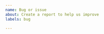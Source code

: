 ```yaml
---
name: Bug or issue
about: Create a report to help us improve
labels: bug

---
```


<!-- Thanks for reporting a bug! ✨ Please don't ignore this template -->

<!-- 1. Explain here what's wrong -->

<!-- 2. Specify which rule is buggy in the title -->

<!-- 3. Add some examples where the issue appears -->

